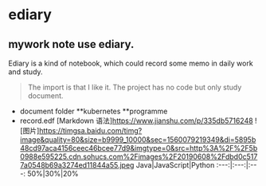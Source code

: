 # ediary
## mywork note use ediary.
Ediary is a kind of notebook, which could record some memo in daily work and study.
> The import is that I like it.
The project has no code but only study document.
* document folder
    **kubernetes
    **programme
* record.edf
[Markdown 语法]https://www.jianshu.com/p/335db5716248
![图片]https://timgsa.baidu.com/timg?image&quality=80&size=b9999_10000&sec=1560079219349&di=5895b48cd97aca4156ceec46bcee77d9&imgtype=0&src=http%3A%2F%2F5b0988e595225.cdn.sohucs.com%2Fimages%2F20190608%2Fdbd0c5177a0548b69a3274ed11844a55.jpeg
Java|JavaScript|Python
:---:|:---:|:---:
50%|30%|20%
